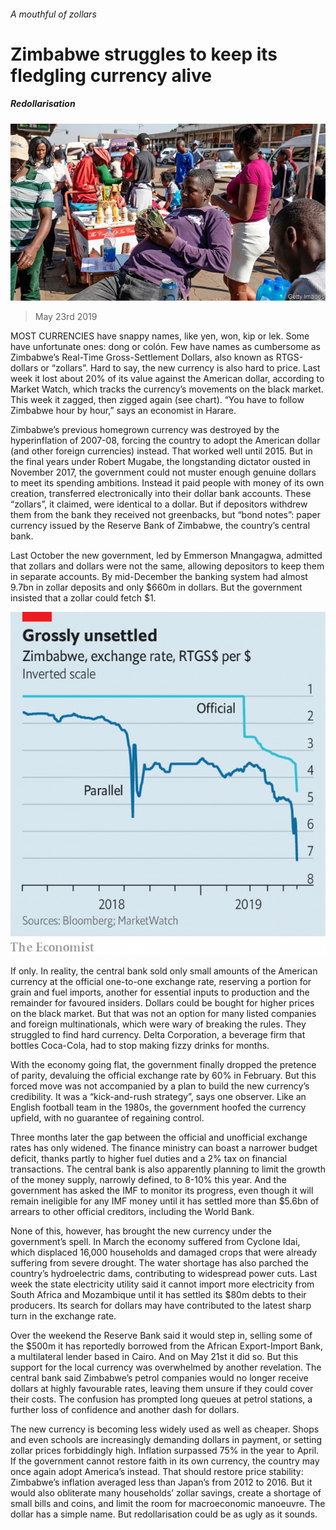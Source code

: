 ###### A mouthful of zollars

# Zimbabwe struggles to keep its fledgling currency alive 

##### Redollarisation 

![image](images/20190525_FNP001_0.jpg) 

> May 23rd 2019 

MOST CURRENCIES have snappy names, like yen, won, kip or lek. Some have unfortunate ones: dong or colón. Few have names as cumbersome as Zimbabwe’s Real-Time Gross-Settlement Dollars, also known as RTGS-dollars or “zollars”. Hard to say, the new currency is also hard to price. Last week it lost about 20% of its value against the American dollar, according to Market Watch, which tracks the currency’s movements on the black market. This week it zagged, then zigged again (see chart). “You have to follow Zimbabwe hour by hour,” says an economist in Harare. 

Zimbabwe’s previous homegrown currency was destroyed by the hyperinflation of 2007-08, forcing the country to adopt the American dollar (and other foreign currencies) instead. That worked well until 2015. But in the final years under Robert Mugabe, the longstanding dictator ousted in November 2017, the government could not muster enough genuine dollars to meet its spending ambitions. Instead it paid people with money of its own creation, transferred electronically into their dollar bank accounts. These “zollars”, it claimed, were identical to a dollar. But if depositors withdrew them from the bank they received not greenbacks, but “bond notes”: paper currency issued by the Reserve Bank of Zimbabwe, the country’s central bank. 

Last October the new government, led by Emmerson Mnangagwa, admitted that zollars and dollars were not the same, allowing depositors to keep them in separate accounts. By mid-December the banking system had almost 9.7bn in zollar deposits and only $660m in dollars. But the government insisted that a zollar could fetch $1. 

![image](images/20190525_FNC093.png) 

If only. In reality, the central bank sold only small amounts of the American currency at the official one-to-one exchange rate, reserving a portion for grain and fuel imports, another for essential inputs to production and the remainder for favoured insiders. Dollars could be bought for higher prices on the black market. But that was not an option for many listed companies and foreign multinationals, which were wary of breaking the rules. They struggled to find hard currency. Delta Corporation, a beverage firm that bottles Coca-Cola, had to stop making fizzy drinks for months. 

With the economy going flat, the government finally dropped the pretence of parity, devaluing the official exchange rate by 60% in February. But this forced move was not accompanied by a plan to build the new currency’s credibility. It was a “kick-and-rush strategy”, says one observer. Like an English football team in the 1980s, the government hoofed the currency upfield, with no guarantee of regaining control. 

Three months later the gap between the official and unofficial exchange rates has only widened. The finance ministry can boast a narrower budget deficit, thanks partly to higher fuel duties and a 2% tax on financial transactions. The central bank is also apparently planning to limit the growth of the money supply, narrowly defined, to 8-10% this year. And the government has asked the IMF to monitor its progress, even though it will remain ineligible for any IMF money until it has settled more than $5.6bn of arrears to other official creditors, including the World Bank. 

None of this, however, has brought the new currency under the government’s spell. In March the economy suffered from Cyclone Idai, which displaced 16,000 households and damaged crops that were already suffering from severe drought. The water shortage has also parched the country’s hydroelectric dams, contributing to widespread power cuts. Last week the state electricity utility said it cannot import more electricity from South Africa and Mozambique until it has settled its $80m debts to their producers. Its search for dollars may have contributed to the latest sharp turn in the exchange rate. 

Over the weekend the Reserve Bank said it would step in, selling some of the $500m it has reportedly borrowed from the African Export-Import Bank, a multilateral lender based in Cairo. And on May 21st it did so. But this support for the local currency was overwhelmed by another revelation. The central bank said Zimbabwe’s petrol companies would no longer receive dollars at highly favourable rates, leaving them unsure if they could cover their costs. The confusion has prompted long queues at petrol stations, a further loss of confidence and another dash for dollars. 

The new currency is becoming less widely used as well as cheaper. Shops and even schools are increasingly demanding dollars in payment, or setting zollar prices forbiddingly high. Inflation surpassed 75% in the year to April. If the government cannot restore faith in its own currency, the country may once again adopt America’s instead. That should restore price stability: Zimbabwe’s inflation averaged less than Japan’s from 2012 to 2016. But it would also obliterate many households’ zollar savings, create a shortage of small bills and coins, and limit the room for macroeconomic manoeuvre. The dollar has a simple name. But redollarisation could be as ugly as it sounds. 

